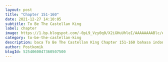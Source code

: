```yaml
---
layout: post 
title: "Chapter 151-160"
date: 2021-12-27 14:10:05
subtitle: To Be The Castellan King
label: chapter
image: https://1.bp.blogspot.com/-0pL9_Vzy0q0/X2iGHuUhleI/AAAAAAAABlc/eht5U4uG7MosViSTBLEi_YpmMuc3gs-pACLcBGAsYHQ/s72-c/Komik-To-Be-The-Castellan-King.jpg
category: to-be-the-castellan-king
description: baca To Be The Castellan King Chapter 151-160 bahasa indonesia 
author: Postkomik
blogId: 5254060047360507500
---
```

